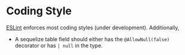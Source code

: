# Coding Style

[ESLint](../.eslintrc.json) enforces most coding styles (under development). Additionally,

* A sequelize table field should either has the `@AllowNull(false)` decorator or has `| null` in the type.
